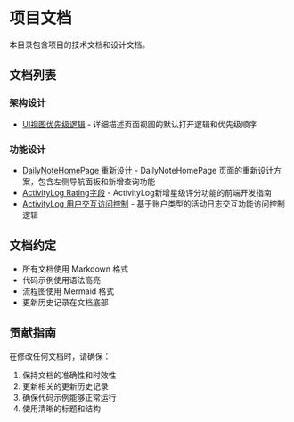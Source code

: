 # 项目文档

本目录包含项目的技术文档和设计文档。

## 文档列表

### 架构设计

- [UI视图优先级逻辑](./ui-view-priority-logic.md) - 详细描述页面视图的默认打开逻辑和优先级顺序

### 功能设计

- [DailyNoteHomePage 重新设计](./daily-note-homepage-redesign.md) - DailyNoteHomePage 页面的重新设计方案，包含左侧导航面板和新增查询功能
- [ActivityLog Rating字段](./activity-log-rating-field.md) - ActivityLog新增星级评分功能的前端开发指南
- [ActivityLog 用户交互访问控制](./activity-log-user-interaction-access-control.md) - 基于账户类型的活动日志交互功能访问控制逻辑

## 文档约定

- 所有文档使用 Markdown 格式
- 代码示例使用语法高亮
- 流程图使用 Mermaid 格式
- 更新历史记录在文档底部

## 贡献指南

在修改任何文档时，请确保：

1. 保持文档的准确性和时效性
2. 更新相关的更新历史记录
3. 确保代码示例能够正常运行
4. 使用清晰的标题和结构 